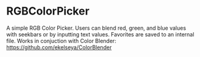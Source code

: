 # RGBColorPicker
A simple RGB Color Picker. 
Users can blend red, green, and blue values with seekbars or by inputting text values. 
Favorites are saved to an internal file. 
Works in conjuction with Color Blender: https://github.com/ekelseya/ColorBlender
